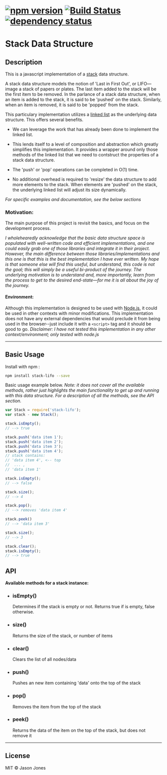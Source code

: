 # [![npm version][npm-image]][npm-url] [![Build Status][travis-image]][travis-url] [![dependency status][dm-url]][dm-image]

# Stack Data Structure

## Description

This is a javascript implementation of a
[stack](http://en.wikipedia.org/wiki/stack_%28abstract_data_type%29)
data structure.

A stack data structure models the notion of 'Last in First Out', or LIFO&mdash;
image a stack of papers or plates.  The last item added to the stack will be
the first item to be removed.  In the parlance of a stack data structure, when
an item is added to the stack, it is said to be 'pushed' on the stack.
Similarly, when an item is removed, it is said to be 'popped' from the stack.

This particulary implementation utilizes a
[linked list](https://github.com/jasonsjones/doubly-linked-list) as the
underlying data structure.  This offers several benefits.

* We can leverage the work that has already been done to implement the
  linked list.

* This lends itself to a level of composition and abstraction which greatly
  simplifies this implementation.  It provides a wrapper around only those
  methods of the linked list that we need to contstruct the properties of a
  stack data structure.

* The 'push' or 'pop' operations can be completed in O(1) time.

* No additional overhead is required to 'resize' the data structure to add
  more elements to the stack.  When elements are 'pushed' on the stack, the
  underlying linked list will adjust its size dynamically.

*For specific examples and documentation, see the below sections*

### Motivation:

The main purpose of this project is revisit the basics, and focus on the
development process.

*I wholehearedly acknowledge that the basic data structure space is populated
with well-written code and efficient implementations, and one could easily grab
one of those libraries and integrate it in their project.  However, the main
difference between those libraries/implementations and this one is that this is
the best implementation I have ever written.  My hope is that someone else will
find this useful, but understand, this code is not the goal; this will simply
be a useful bi-product of the journey.  The underlying motivation is to
understand and, more importantly, learn from the process to get to the desired
end-state&mdash;for me it is all about the joy of the journey.*

#### Environment:

Although this implementation is designed to be used with
[Node.js](http://www.nodejs.org), it could be used in other contexts with minor
modifications.  This implementation does not have any external dependencies
that would preclude it from being used in the browser--just include it with a
`<script>` tag and it should be good to go.  _Disclaimer: I have not tested
this implementation in any other context/environment; only tested with node.js_

----

## Basic Usage

Install with npm :

```bash
npm install stack-lifo --save
```
Basic usage example below.  _Note: it does not cover all the available
methods, rather just highlights the main functionality to get up and running
with this data structure. For a description of all the methods, see the
API section._

```javascript
var Stack = require('stack-lifo');
var stack - new Stack();

stack.isEmpty();
// --> true

stack.push('data item 1');
stack.push('data item 2');
stack.push('data item 3');
stack.push('data item 4');
// stack contains:
// 'data item 4', <-- top
//  ... ,
// 'data item 1'

stack.isEmpty();
// --> false

stack.size();
// --> 4

stack.pop();
// --> removes 'data item 4'

stack.peek()
// --> 'data item 3'

stack.size();
// --> 3

stack.clear();
stack.isEmpty();
// --> true
```

## API

**Available methods for a stack instance:**

* ### isEmpty()
    Determines if the stack is empty or not. Returns true if is empty, false
    otherwise.

* ### size()
    Returns the size of the stack, or number of items

* ### clear()
    Clears the list of all nodes/data

* ### push()
    Pushes an new item containing 'data' onto the top of the stack

* ### pop()
    Removes the item from the top of the stack

* ### peek()
    Returns the data of the item on the top of the stack,
    but does not remove it

----

## License
MIT &copy; Jason Jones


[npm-image]:https://badge.fury.io/js/stack-lifo.svg
[npm-url]:http://npmjs.org/package/stack-lifo
[travis-image]:https://travis-ci.org/jasonsjones/stack-lifo.svg
[travis-url]:https://travis-ci.org/jasonsjones/stack-lifo
[dm-image]:https://david-dm.org/jasonsjones/stack-lifo
[dm-url]:https://david-dm.org/jasonsjones/stack-lifo.svg

